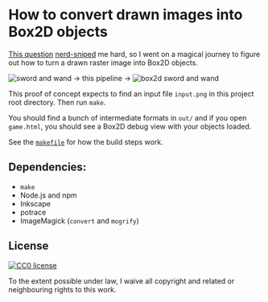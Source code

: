 # How to convert drawn images into Box2D objects

[This question][1] [nerd-sniped][2] me hard, so I went on a magical journey to
figure out how to turn a drawn raster image into Box2D objects.

![sword and wand](https://cloud.githubusercontent.com/assets/5231746/12706961/9c9dfb1e-c88d-11e5-8738-f8927d8c9ffb.png) → this pipeline → ![box2d sword and wand](https://cloud.githubusercontent.com/assets/5231746/12707020/646bb46a-c88e-11e5-9d6b-16a0cab0739b.gif)

This proof of concept expects to find an input file `input.png` in this project
root directory.  Then run `make`. 

You should find a bunch of intermediate formats in `out/` and if you open
`game.html`, you should see a Box2D debug view with your objects loaded.

See the [`makefile`](makefile) for how the build steps work.

## Dependencies:

-   `make`
-   Node.js and npm
-   Inkscape
-   potrace
-   ImageMagick (`convert` and `mogrify`)

## License

[![CC0 license](https://licensebuttons.net/p/zero/1.0/88x31.png)](http://creativecommons.org/publicdomain/zero/1.0/)

To the extent possible under law, I waive all copyright and related or
neighbouring rights to this work.

[1]: http://gamedev.stackexchange.com/questions/109216/box2d-dynamic-assignment-of-fixture-shapes-based-on-sprite-alpha-channel
[2]: https://xkcd.com/356/
